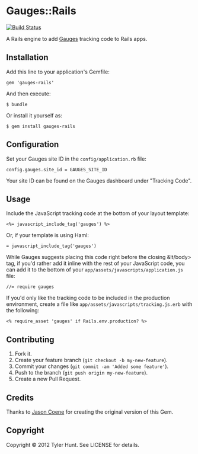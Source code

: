 # Gauges::Rails

[![Build Status][travis-image]][travis]

[travis]: http://travis-ci.org/tylerhunt/gauges-rails
[travis-image]: https://secure.travis-ci.org/tylerhunt/gauges-rails.png

A Rails engine to add [Gauges][] tracking code to Rails apps.

[gauges]: http://gaug.es/


## Installation

Add this line to your application's Gemfile:

    gem 'gauges-rails'

And then execute:

    $ bundle

Or install it yourself as:

    $ gem install gauges-rails


## Configuration

Set your Gauges site ID in the `config/application.rb` file:

    config.gauges.site_id = GAUGES_SITE_ID

Your site ID can be found on the Gauges dashboard under "Tracking Code".


## Usage

Include the JavaScript tracking code at the bottom of your layout template:

    <%= javascript_include_tag('gauges') %>

Or, if your template is using Haml:

    = javascript_include_tag('gauges')

While Gauges suggests placing this code right before the closing &lt/body&gt;
tag, if you'd rather add it inline with the rest of your JavaScript code, you
can add it to the bottom of your `app/assets/javascripts/application.js` file:

    //= require gauges

If you'd only like the tracking code to be included in the production
environment, create a file like `app/assets/javascripts/tracking.js.erb` with
the following:

    <% require_asset 'gauges' if Rails.env.production? %>


## Contributing

1. Fork it.
2. Create your feature branch (`git checkout -b my-new-feature`).
3. Commit your changes (`git commit -am 'Added some feature'`).
4. Push to the branch (`git push origin my-new-feature`).
5. Create a new Pull Request.


## Credits

Thanks to [Jason Coene][jason] for creating the original version of this Gem.

[jason]: https://github.com/jcoene


## Copyright

Copyright © 2012 Tyler Hunt. See LICENSE for details.
